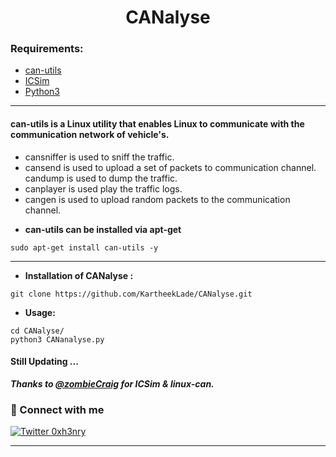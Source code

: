 <h1 align="center"> <b>CANalyse</b></h1>
<h3 align="center"><b></b></h3> 

### Requirements:

* [can-utils](https://github.com/linux-can/can-utils)
* [ICSim](https://github.com/zombieCraig/ICSim)
* [Python3](https://www.python.org/)

***

#### can-utils is a Linux utility that enables Linux to communicate with the communication network of vehicle's. 
- cansniffer is used to sniff the traffic.
- cansend is used to upload a set of packets to communication channel.
 candump is used to dump the traffic.
- canplayer is used play the traffic logs.
- cangen is used to upload random packets to the communication channel. 

 + **can-utils can be installed via apt-get**
 ```
 sudo apt-get install can-utils -y
 ```
 ***
 
 + **Installation of CANalyse :**
 ```
 git clone https://github.com/KartheekLade/CANalyse.git
 ```
 + **Usage:**
 ```
 cd CANalyse/
 python3 CANanalyse.py
 ```

#### Still Updating ...

 ***Thanks to [@zombieCraig](https://github.com/zombieCraig) for ICSim & linux-can.***
 
 
### 🤝 Connect with me

[![Twitter 0xh3nry](https://img.shields.io/badge/twitter-%231DA1F2.svg?&style=for-the-badge&logo=twitter&logoColor=white)](https://twitter.com/0xh3nry)


---
